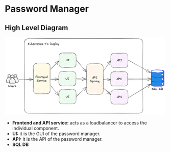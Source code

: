 # Password Manager

## High Level Diagram
![High Level Diagram](./assets/hld.png)

- **Frontend and API service:** acts as a loadbalancer to access the individual component.
- **UI:** it is the GUI of the password manager.
- **API:** it is the API of the password manager.
- **SQL DB** 